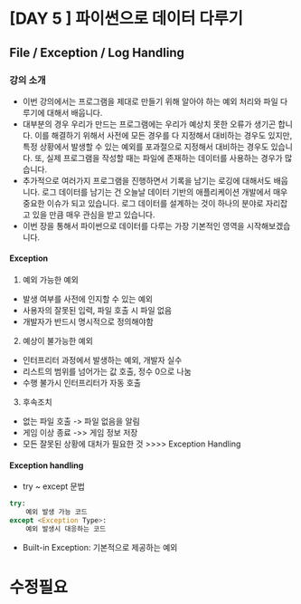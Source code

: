 # [DAY 5 ] 파이썬으로 데이터 다루기
## File / Exception / Log Handling
### 강의 소개
- 이번 강의에서는 프로그램을 제대로 만들기 위해 알아야 하는 예외 처리와 파일 다루기에 대해서 배웁니다.
- 대부분의 경우 우리가 만드는 프로그램에는 우리가 예상치 못한 오류가 생기곤 합니다. 이를 해결하기 위해서 사전에 모든 경우를 다 지정해서 대비하는 경우도 있지만, 특정 상황에서 발생할 수 있는 예외를 포과절으로 지정해서 대비하는 경우도 있습니다. 또, 실제 프로그램을 작성할 때는 파일에 존재하는 데이터를 사용하는 경우가 많습니다.
- 추가적으로 여러가지 프로그램을 진행하면서 기록을 남기는 로깅에 대해서도 배웁니다. 로그 데이터를 남기는 건 오늘날 데이터 기반의 애플리케이션 개발에서 매우 중요한 이슈가 되고 있습니다. 로그 데이터를 설계하는 것이 하나의 분야로 자리잡고 있을 만큼 매우 관심을 받고 있습니다.
- 이번 장을 통해서 파이썬으로 데이터를 다루는 가장 기본적인 영역을 시작해보겠습니다.
#### Exception

1) 예외 가능한 예외
- 발생 여부를 사전에 인지할 수 있는 예외
- 사용자의 잘못된 입력, 파일 호출 시 파일 없음
- 개발자가 반드시 명시적으로 정의해야함
2) 예상이 불가능한 예외
- 인터프리터 과정에서 발생하는 예외, 개발자 실수
- 리스트의 범위를 넘어가는 값 호출, 정수 0으로 나눔
- 수행 불가시 인터프리터가 자동 호출
3) 후속조치
- 없는 파일 호출 -> 파일 없음을 알림
- 게임 이상 종료 ->> 게임 정보 저장
- 모든 잘못된 상황에 대처가 필요한 것 >>>> Exception Handling

#### Exception handling
- try ~ except 문법
```python
try:
	예외 발생 가능 코드
except <Exception Type>:
	예외 발생시 대응하는 코드
```
- Built-in Exception: 기본적으로 제공하는 예외

# 수정필요